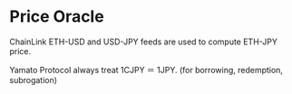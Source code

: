 # Price Oracle

ChainLink ETH-USD and USD-JPY feeds are used to compute ETH-JPY price.&#x20;

Yamato Protocol always treat 1CJPY ＝ 1JPY. (for borrowing, redemption, subrogation)
